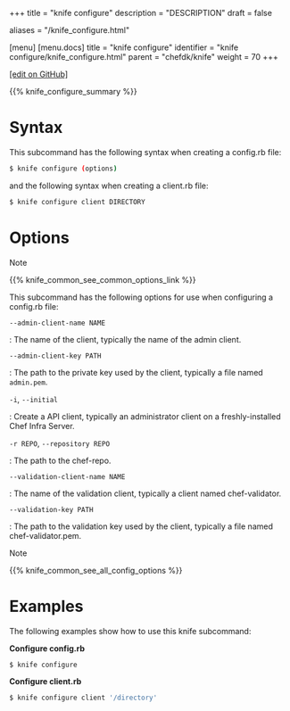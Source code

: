 +++
title = "knife configure"
description = "DESCRIPTION"
draft = false

aliases = "/knife_configure.html"

[menu]
  [menu.docs]
    title = "knife configure"
    identifier = "knife configure/knife_configure.html"
    parent = "chefdk/knife"
    weight = 70
+++    

[\[edit on
GitHub\]](https://github.com/chef/chef-web-docs/blob/master/chef_master/source/knife_configure.rst)

{{% knife_configure_summary %}}

Syntax
======

This subcommand has the following syntax when creating a config.rb file:

``` bash
$ knife configure (options)
```

and the following syntax when creating a client.rb file:

``` bash
$ knife configure client DIRECTORY
```

Options
=======

<div class="note" markdown="1">

<div class="admonition-title" markdown="1">

Note

</div>

{{% knife_common_see_common_options_link %}}

</div>

This subcommand has the following options for use when configuring a
config.rb file:

`--admin-client-name NAME`

:   The name of the client, typically the name of the admin client.

`--admin-client-key PATH`

:   The path to the private key used by the client, typically a file
    named `admin.pem`.

`-i`, `--initial`

:   Create a API client, typically an administrator client on a
    freshly-installed Chef Infra Server.

`-r REPO`, `--repository REPO`

:   The path to the chef-repo.

`--validation-client-name NAME`

:   The name of the validation client, typically a client named
    chef-validator.

`--validation-key PATH`

:   The path to the validation key used by the client, typically a file
    named chef-validator.pem.

<div class="note" markdown="1">

<div class="admonition-title" markdown="1">

Note

</div>

{{% knife_common_see_all_config_options %}}

</div>

Examples
========

The following examples show how to use this knife subcommand:

**Configure config.rb**

``` bash
$ knife configure
```

**Configure client.rb**

``` bash
$ knife configure client '/directory'
```
